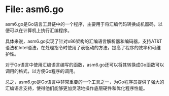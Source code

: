 # File: asm6.go

asm6.go是Go语言工具链中的一个程序，主要用于将汇编代码转换成机器码，以便可以在计算机上执行汇编程序。

具体来说，asm6.go实现了针对x86架构的汇编语言解析器和编码器，支持AT&T语法和Intel语法，在处理指令时使用了表驱动的方法，提高了程序的效率和可维护性。

对于Go语言中使用汇编语言编写的函数，asm6.go还可以将其转换成Go函数可以调用的格式，以方便Go程序的调用。

总之，asm6.go是Go语言中非常重要的一个工具之一，为Go程序员提供了强大的汇编语言支持，使得他们能够更加灵活地操作底层硬件和优化程序性能。

